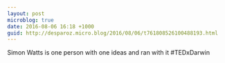 ```yaml
---
layout: post
microblog: true
date: 2016-08-06 16:18 +1000
guid: http://desparoz.micro.blog/2016/08/06/t761808526100488193.html
---
```

Simon Watts is one person with one ideas and ran with it #TEDxDarwin
